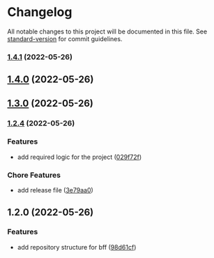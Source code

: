 # Changelog

All notable changes to this project will be documented in this file. See [standard-version](https://github.com/conventional-changelog/standard-version) for commit guidelines.

### [1.4.1](https://github.com/geekzdev/back_geekz_products/compare/v1.4.0...v1.4.1) (2022-05-26)

## [1.4.0](https://github.com/geekzdev/back_geekz_products/compare/v1.3.0...v1.4.0) (2022-05-26)

## [1.3.0](https://github.com/geekzdev/back_geekz_products/compare/v1.2.4...v1.3.0) (2022-05-26)

### [1.2.4](https://github.com/geekzdev/back_geekz_products/compare/v1.2.0...v1.2.4) (2022-05-26)


### Features

* add required logic for the project ([029f72f](https://github.com/geekzdev/back_geekz_products/commits029f72ffc3599e6bfc386801a94a6a5c3ac73ff3))


### Chore Features

* add release file ([3e79aa0](https://github.com/geekzdev/back_geekz_products/commits3e79aa015f15d416e61b2c3c65d6ed288767322a))

## 1.2.0 (2022-05-26)


### Features

* add repository structure for bff ([98d61cf](https://github.com/geekzdev/back_geekz_products/commits98d61cf513722a7cf29cf21dabc46ea94472c6c3))
